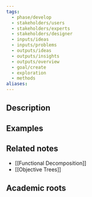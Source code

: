 ```yaml
---
tags:
  - phase/develop
  - stakeholders/users
  - stakeholders/experts
  - stakeholders/designer
  - inputs/ideas
  - inputs/problems
  - outputs/ideas
  - outputs/insights
  - outputs/overview
  - goal/create
  - exploration
  - methods
aliases:
---
```


## Description


## Examples 


## Related notes 
- [[Functional Decomposition]]
- [[Objective Trees]]

## Academic roots
